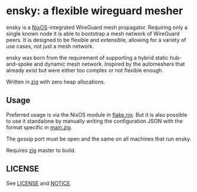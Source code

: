# ensky: a flexible wireguard mesher

ensky is a [NixOS](https://nixos.org/)-integrated WireGuard mesh propagator. Requiring only a single known node it is able to bootstrap a mesh network of WireGuard peers. It is designed to be flexible and extensible, allowing for a variety of use cases, not just a mesh network.

ensky was born from the requirement of supporting a hybrid static hub-and-spoke and dynamic mesh network. Inspired by the automeshers that already exist but were either too complex or not flexible enough.

Written in [zig](https://ziglang.org) with zero heap allocations.

## Usage

Preferred usage is via the NixOS module in [flake.nix](flake.nix). But it is also possible to use it standalone by manually writing the configuration JSON with the format specific in [main.zig](src/main.zig).

The gossip port must be open and the same on all machines that run ensky.

Requires [zig](https://ziglang.org) master to build.

## LICENSE

See [LICENSE](LICENSE) and [NOTICE](NOTICE).

